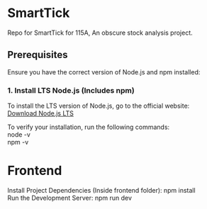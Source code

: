 # SmartTick
Repo for SmartTick for 115A, An obscure stock analysis project.

## Prerequisites

Ensure you have the correct version of Node.js and npm installed:

### 1. **Install LTS Node.js (Includes npm)**

To install the LTS version of Node.js, go to the official website:  
[Download Node.js LTS](https://nodejs.org/en/)

To verify your installation, run the following commands:  
node -v  
npm -v  

# Frontend
Install Project Dependencies (Inside frontend folder): npm install  
Run the Development Server: npm run dev
